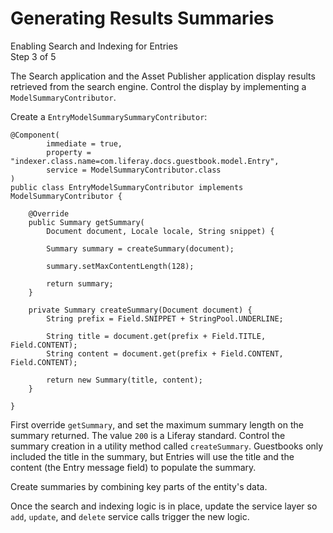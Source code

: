 # Generating Results Summaries

<div class="learn-path-step">
    <p>Enabling Search and Indexing for Entries<br>Step 3 of 5</p>
</div>

The Search application and the Asset Publisher application display results
retrieved from the search engine. Control the display by implementing a
`ModelSummaryContributor`.

Create a `EntryModelSummarySummaryContributor`:

    @Component(
            immediate = true,
            property = "indexer.class.name=com.liferay.docs.guestbook.model.Entry",
            service = ModelSummaryContributor.class
    )
    public class EntryModelSummaryContributor implements ModelSummaryContributor {

        @Override
        public Summary getSummary(
            Document document, Locale locale, String snippet) {

            Summary summary = createSummary(document);

            summary.setMaxContentLength(128);

            return summary;
        }

        private Summary createSummary(Document document) {
            String prefix = Field.SNIPPET + StringPool.UNDERLINE;

            String title = document.get(prefix + Field.TITLE, Field.CONTENT);
            String content = document.get(prefix + Field.CONTENT, Field.CONTENT);

            return new Summary(title, content);
        }

    }

First override `getSummary`, and set the maximum summary length on the summary
returned. The value `200` is a Liferay standard. Control the summary creation
in a utility method called `createSummary`. Guestbooks only included the title
in the summary, but Entries will use the title and the content (the Entry
message field) to populate the summary.

Create summaries by combining key parts of the entity's data.

Once the search and indexing logic is in place, update the service layer so
`add`, `update`, and `delete` service calls trigger the new logic.
